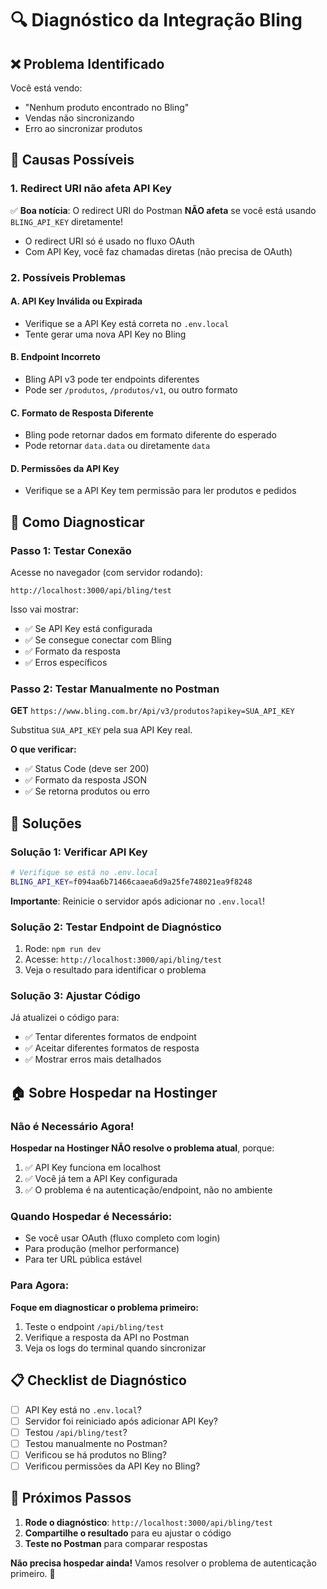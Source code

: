 # 🔍 Diagnóstico da Integração Bling

## ❌ Problema Identificado

Você está vendo:
- "Nenhum produto encontrado no Bling"
- Vendas não sincronizando
- Erro ao sincronizar produtos

## 🔎 Causas Possíveis

### 1. **Redirect URI não afeta API Key**
✅ **Boa notícia**: O redirect URI do Postman **NÃO afeta** se você está usando `BLING_API_KEY` diretamente!
- O redirect URI só é usado no fluxo OAuth
- Com API Key, você faz chamadas diretas (não precisa de OAuth)

### 2. **Possíveis Problemas**

#### A. **API Key Inválida ou Expirada**
- Verifique se a API Key está correta no `.env.local`
- Tente gerar uma nova API Key no Bling

#### B. **Endpoint Incorreto**
- Bling API v3 pode ter endpoints diferentes
- Pode ser `/produtos`, `/produtos/v1`, ou outro formato

#### C. **Formato de Resposta Diferente**
- Bling pode retornar dados em formato diferente do esperado
- Pode retornar `data.data` ou diretamente `data`

#### D. **Permissões da API Key**
- Verifique se a API Key tem permissão para ler produtos e pedidos

## 🧪 Como Diagnosticar

### Passo 1: Testar Conexão
Acesse no navegador (com servidor rodando):
```
http://localhost:3000/api/bling/test
```

Isso vai mostrar:
- ✅ Se API Key está configurada
- ✅ Se consegue conectar com Bling
- ✅ Formato da resposta
- ✅ Erros específicos

### Passo 2: Testar Manualmente no Postman

**GET** `https://www.bling.com.br/Api/v3/produtos?apikey=SUA_API_KEY`

Substitua `SUA_API_KEY` pela sua API Key real.

**O que verificar:**
- ✅ Status Code (deve ser 200)
- ✅ Formato da resposta JSON
- ✅ Se retorna produtos ou erro

## 🔧 Soluções

### Solução 1: Verificar API Key
```bash
# Verifique se está no .env.local
BLING_API_KEY=f094aa6b71466caaea6d9a25fe748021ea9f8248
```

**Importante**: Reinicie o servidor após adicionar no `.env.local`!

### Solução 2: Testar Endpoint de Diagnóstico
1. Rode: `npm run dev`
2. Acesse: `http://localhost:3000/api/bling/test`
3. Veja o resultado para identificar o problema

### Solução 3: Ajustar Código
Já atualizei o código para:
- ✅ Tentar diferentes formatos de endpoint
- ✅ Aceitar diferentes formatos de resposta
- ✅ Mostrar erros mais detalhados

## 🏠 Sobre Hospedar na Hostinger

### Não é Necessário Agora!
**Hospedar na Hostinger NÃO resolve o problema atual**, porque:

1. ✅ API Key funciona em localhost
2. ✅ Você já tem a API Key configurada
3. ✅ O problema é na autenticação/endpoint, não no ambiente

### Quando Hospedar é Necessário:
- Se você usar OAuth (fluxo completo com login)
- Para produção (melhor performance)
- Para ter URL pública estável

### Para Agora:
**Foque em diagnosticar o problema primeiro:**
1. Teste o endpoint `/api/bling/test`
2. Verifique a resposta da API no Postman
3. Veja os logs do terminal quando sincronizar

## 📋 Checklist de Diagnóstico

- [ ] API Key está no `.env.local`?
- [ ] Servidor foi reiniciado após adicionar API Key?
- [ ] Testou `/api/bling/test`?
- [ ] Testou manualmente no Postman?
- [ ] Verificou se há produtos no Bling?
- [ ] Verificou permissões da API Key no Bling?

## 🎯 Próximos Passos

1. **Rode o diagnóstico**: `http://localhost:3000/api/bling/test`
2. **Compartilhe o resultado** para eu ajustar o código
3. **Teste no Postman** para comparar respostas

**Não precisa hospedar ainda!** Vamos resolver o problema de autenticação primeiro. 🚀

